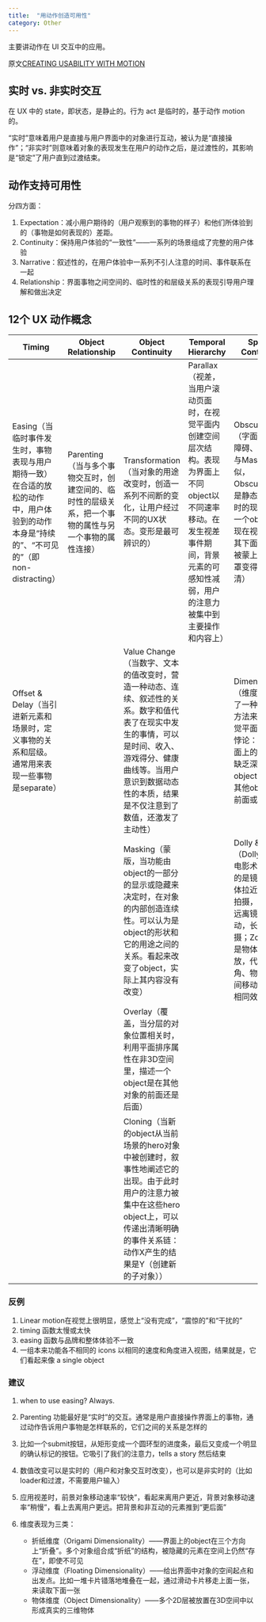 ```yaml
---
title:  "用动作创造可用性"
category: Other
---
```

主要讲动作在 UI 交互中的应用。

原文[CREATING USABILITY WITH MOTION](https://medium.com/ux-in-motion/creating-usability-with-motion-the-ux-in-motion-manifesto-a87a4584ddc)

## 实时 vs. 非实时交互

在 UX 中的 state，即状态，是静止的。行为 act 是临时的，基于动作 motion 的。

“实时”意味着用户是直接与用户界面中的对象进行互动，被认为是“直接操作”；“非实时”则意味着对象的表现发生在用户的动作之后，是过渡性的，其影响是“锁定”了用户直到过渡结束。

<!--more-->

## 动作支持可用性

分四方面：

1. Expectation：减小用户期待的（用户观察到的事物的样子）和他们所体验到的（事物是如何表现的）差距。
2. Continuity：保持用户体验的“一致性”——一系列的场景组成了完整的用户体验
3. Narrative：叙述性的，在用户体验中一系列不引人注意的时间、事件联系在一起
4. Relationship：界面事物之间空间的、临时性的和层级关系的表现引导用户理解和做出决定

## 12个 UX 动作概念

<table>
  <thead>
    <tr>
      <th>Timing</th>
      <th>Object Relationship</th>
      <th>Object Continuity</th>
      <th>Temporal Hierarchy</th>
      <th>Spatial Continuity</th>
    </tr>
  </thead>
  <tbody>
    <tr>
      <td>Easing（当临时事件发生时，事物表现与用户期待一致）在合适的放松的动作中，用户体验到的动作本身是“持续的”、“不可见的”（即 non-distracting）</td>
      <td>Parenting（当与多个事物交互时，创建空间的、临时性的层级关系，把一个事物的属性与另一个事物的属性连接）</td>
      <td>Transformation（当对象的用途改变时，创造一系列不间断的变化，让用户经过不同的UX状态。变形是最可辨识的）</td>
      <td>Parallax（视差，当用户滚动页面时，在视觉平面内创建空间层次结构。表现为界面上不同object以不同速率移动。在发生视差事件期间，背景元素的可感知性减弱，用户的注意力被集中到主要操作和内容上）</td>
      <td>Obscuration（字面意思为障碍、混浊。与Masking相似，Obscuration既是静态又是临时的现象。当一个object出现在视野中，其下面的东西被蒙上透明遮罩变得模糊不清）</td>
    </tr>
    <tr>
      <td>Offset &#38; Delay（当引进新元素和场景时，定义事物的关系和层级。通常用来表现一些事物是separate）</td>
      <td></td>
      <td>Value Change（当数字、文本的值改变时，营造一种动态、连续、叙述性的关系。数字和值代表了在现实中发生的事情，可以是时间、收入、游戏得分、健康曲线等。当用户意识到数据动态性的本质，结果是不仅注意到了数值，还激发了主动性）</td>
      <td></td>
      <td>Dimensionality（维度，提供了一种有效的方法来克服视觉平面的层次悖论：同一平面上的objects缺乏深度，而object出现在其他objects的前面或后面）</td>
    </tr>
    <tr>
      <td></td>
      <td></td>
      <td>Masking（蒙版，当功能由object的一部分的显示或隐藏来决定时，在对象的内部创造连续性。可以认为是object的形状和它的用途之间的关系。看起来改变了object，实际上其内容没有改变）</td>
      <td></td>
      <td>Dolly &#38; Zoom（Dolly是一个电影术语，指的是镜头向物体拉近，近景拍摄，或物体远离镜头移动，长镜头拍摄；Zoom指的是物体本身缩放，代替视角、物体的空间移动，实现相同效果）</td>
    </tr>
    <tr>
      <td></td>
      <td></td>
      <td>Overlay（覆盖，当分层的对象位置相关时，利用平面排序属性在非3D空间里，描述一个object是在其他对象的前面还是后面）</td>
      <td></td>
      <td></td>
    </tr>
    <tr>
      <td></td>
      <td></td>
      <td>Cloning（当新的object从当前场景的hero对象中被创建时，叙事性地阐述它的出现。由于此时用户的注意力被集中在这些hero object上，可以传递出清晰明确的事件关系链：动作X产生的结果是Y（创建新的子对象））</td>
      <td></td>
      <td></td>
    </tr>
  </tbody>
</table>

### 反例

1. Linear motion在视觉上很明显，感觉上“没有完成”，“震惊的”和“干扰的”
2. timing 函数太慢或太快
3. easing 函数与品牌和整体体验不一致
4. 一组本来功能各不相同的 icons 以相同的速度和角度进入视图，结果就是，它们看起来像 a single object

### 建议

1. when to use easing? Always.
2. Parenting 功能最好是“实时”的交互。通常是用户直接操作界面上的事物，通过动作告诉用户事物是怎样联系的，它们之间的关系是怎样的
3. 比如一个submit按钮，从矩形变成一个圆环型的进度条，最后又变成一个明显的确认标记的按钮。它吸引了我们的注意力，tells a story 然后结束
4. 数值改变可以是实时的（用户和对象交互时改变），也可以是非实时的（比如loader和过渡，不需要用户输入）
5. 应用视差时，前景对象移动速率“较快”，看起来离用户更近，背景对象移动速率“稍慢”，看上去离用户更远。把背景和非互动的元素推到“更后面”
6. 维度表现为三类：

    + 折纸维度（Origami Dimensionality）——界面上的object在三个方向上“折叠”。多个对象组合成“折纸”的结构，被隐藏的元素在空间上仍然“存在”，即使不可见
    + 浮动维度（Floating Dimensionality）——给出界面中对象的空间起点和出发点。比如一堆卡片错落地堆叠在一起，通过滑动卡片移走上面一张，来读取下面一张
    + 物体维度（Object Dimensionality）——多个2D层被放置在3D空间中以形成真实的三维物体
